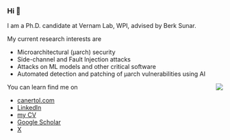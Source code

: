 ### Hi 👋

I am a Ph.D. candidate at Vernam Lab, WPI, advised by Berk Sunar.

My current research interests are

- Microarchitectural (μarch) security
- Side-channel and Fault Injection attacks
- Attacks on ML models and other critical software
- Automated detection and patching of μarch vulnerabilities using AI
  
<img src="https://github-readme-stats.vercel.app/api/top-langs/?username=canertol&layout=compact&hide_border=true&size_weight=0.8&count_weight=0.2&hide=html,systemverilog,javascript&hide_progress=true" align="right">

You can learn find me on
- [canertol.com](https://canertol.com)
- [LinkedIn](https://www.linkedin.com/in/canertol)
- [my CV](https://canertol.com/assets/pdf/Caner_Tol_Resume.pdf)
- [Google Scholar](https://scholar.google.com/citations?user=8RW20C8AAAAJ&hl=en)
- [X](https://x.com/canertol)

<!--
**canertol/canertol** is a ✨ _special_ ✨ repository because its `README.md` (this file) appears on your GitHub profile.

Here are some ideas to get you started:

- 🔭 I’m currently working on ...
- 🌱 I’m currently learning ...
- 👯 I’m looking to collaborate on ...
- 🤔 I’m looking for help with ...
- 💬 Ask me about ...
- 📫 How to reach me: ...
- 😄 Pronouns: ...
- ⚡ Fun fact: ...
-->
